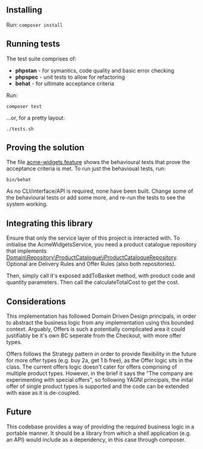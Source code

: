 ## Installing
Run:
`composer install`

## Running tests
The test suite comprises of:
* **phpstan** - for symantics, code quality and basic error checking
* **phpspec** - unit tests to allow for refactoring
* **behat** - for ultimate acceptance criteria

Run:

`composer test`

...or, for a pretty layout:

`./tests.sh`

## Proving the solution
The file [acme-widgets.feature](./features/acme-widgets.feature) shows the behavioural tests that prove the acceptance criteria is met. To run just the behavioual tests, run:

`bin/behat`

As no CLI/interface/API is required, none have been built. Change some of the behavioural tests or add some more, and re-run the tests to see the system working.

## Integrating this library
Ensure that only the service layer of this project is interacted with. To initialise the AcmeWidgetsService, you need a product catalogue repository that implements [Domain\Repository\ProductCatalogue\iProductCatalogueRepository](./src/Domain/Repository/ProductCatalogue/iProductCatalogueRepository.php). Optional are Delivery Rules and Offer Rules (also both repositories). 

Then, simply call it's exposed addToBasket method, with product code and quantity parameters. Then call the calculateTotalCost to get the cost.

## Considerations
This implementation has followed Domain Driven Design principals, in order to abstract the business logic from any implementation using this bounded context. Arguably, Offers is such a potentially complicated area it could justifiably be it's own BC seperate from the Checkout, with more offer types. 

Offers follows the Strategy pattern in order to provide flexibility in the future for more offer types (e.g. buy 2a, get 1 b free), as the Offer logic sits in the class. The current offers logic doesn't cater for offers comprising of multiple product types. However, in the brief it says the "The company are experimenting with special offers", so following YAGNI principals, the inital offer of single product types is supported and the code can be extended with ease as it is de-coupled.

## Future
This codebase provides a way of providing the required business logic in a portable manner. It should be a library from which a shell application (e.g. an API) would include as a dependency, in  this case through composer.
